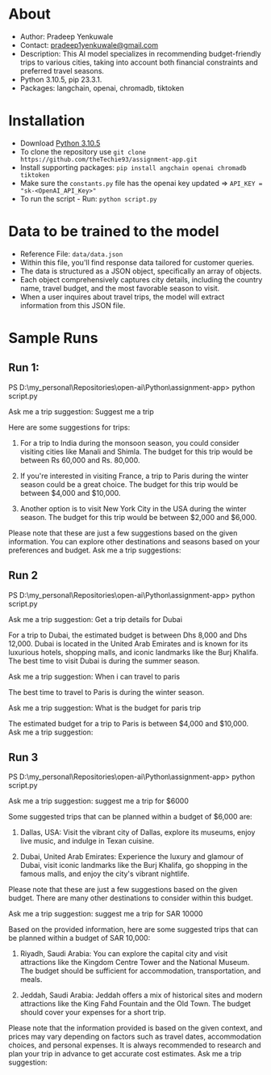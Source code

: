 # About

- Author: Pradeep Yenkuwale
- Contact: pradeep1yenkuwale@gmail.com
- Description: This AI model specializes in recommending budget-friendly trips to various cities, taking into account both financial constraints and preferred travel seasons.
- Python 3.10.5, pip 23.3.1.
- Packages: langchain, openai, chromadb, tiktoken

# Installation

- Download [Python 3.10.5](https://www.python.org/ftp/python/3.10.5/python-3.10.5-amd64.exe)
- To clone the repository use `git clone https://github.com/theTechie93/assignment-app.git`
- Install supporting packages: `pip install angchain openai chromadb tiktoken`
- Make sure the `constants.py` file has the openai key updated => `API_KEY = "sk-<OpenAI_API_Key>"`
- To run the script - Run: `python script.py`

# Data to be trained to the model

- Reference File: `data/data.json`
- Within this file, you'll find response data tailored for customer queries.
- The data is structured as a JSON object, specifically an array of objects.
- Each object comprehensively captures city details, including the country name, travel budget, and the most favorable season to visit.
- When a user inquires about travel trips, the model will extract information from this JSON file.

# Sample Runs

## Run 1:

PS D:\my_personal\Repositories\open-ai\Python\assignment-app> python script.py

Ask me a trip suggestion: Suggest me a trip

Here are some suggestions for trips:

1. For a trip to India during the monsoon season, you could consider visiting cities like Manali and Shimla. The budget for this trip would be between Rs 60,000 and Rs. 80,000.

2. If you're interested in visiting France, a trip to Paris during the winter season could be a great choice. The budget for this trip would be between $4,000 and $10,000.

3. Another option is to visit New York City in the USA during the winter season. The budget for this trip would be between $2,000 and $6,000.

Please note that these are just a few suggestions based on the given information. You can explore other destinations and seasons based on your preferences and budget.
Ask me a trip suggestions:

## Run 2

PS D:\my_personal\Repositories\open-ai\Python\assignment-app> python script.py

Ask me a trip suggestion: Get a trip details for Dubai

For a trip to Dubai, the estimated budget is between Dhs 8,000 and Dhs 12,000. Dubai is located in the United Arab Emirates and is known
for its luxurious hotels, shopping malls, and iconic landmarks like the Burj Khalifa. The best time to visit Dubai is during the summer season.

Ask me a trip suggestion: When i can travel to paris

The best time to travel to Paris is during the winter season.

Ask me a trip suggestion: What is the budget for paris trip

The estimated budget for a trip to Paris is between $4,000 and $10,000.
Ask me a trip suggestion:

## Run 3

PS D:\my_personal\Repositories\open-ai\Python\assignment-app> python script.py

Ask me a trip suggestion: suggest me a trip for $6000

Some suggested trips that can be planned within a budget of $6,000 are:

1. Dallas, USA: Visit the vibrant city of Dallas, explore its museums, enjoy live music, and indulge in Texan cuisine.

2. Dubai, United Arab Emirates: Experience the luxury and glamour of Dubai, visit iconic landmarks like the Burj Khalifa, go shopping in the famous malls, and enjoy the city's vibrant nightlife.

Please note that these are just a few suggestions based on the given budget. There are many other destinations to consider within this budget.

Ask me a trip suggestion: suggest me a trip for SAR 10000

Based on the provided information, here are some suggested trips that can be planned within a budget of SAR 10,000:

1. Riyadh, Saudi Arabia: You can explore the capital city and visit attractions like the Kingdom Centre Tower and the National Museum. The budget should be sufficient for accommodation, transportation, and meals.

2. Jeddah, Saudi Arabia: Jeddah offers a mix of historical sites and modern attractions like the King Fahd Fountain and the Old Town. The budget should cover your expenses for a short trip.

Please note that the information provided is based on the given context, and prices may vary depending on factors such as travel dates, accommodation choices, and personal expenses. It is always recommended to research and plan your trip in advance to get accurate cost estimates.
Ask me a trip suggestion:
